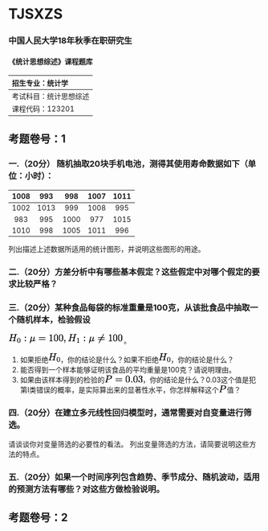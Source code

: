 # TJSXZS

### 中国人民大学18年秋季在职研究生
#### 《统计思想综述》课程题库

|招生专业：统计学|
|:---|
|考试科目：统计思想综述|
|课程代码：123201|

## **考题卷号：1**



###  一.（20分） 随机抽取20块手机电池，测得其使用寿命数据如下（单位：小时）：




|1008|993|998|1007|1011|
|:---:|:---:|:---:|:---:|:---:|
|1002|1013|999|1008|995|
|983|995|1000|977|1015|
|1010|998|1005|1011|996|

列出描述上述数据所适用的统计图形，并说明这些图形的用途。


### 二.（20分）方差分析中有哪些基本假定？这些假定中对哪个假定的要求比较严格？

### 三.（20分）某种食品每袋的标准重量是100克，从该批食品中抽取一个随机样本，检验假设
![](./images/1-3.png)。

1. 如果拒绝![](./images/H0.png)，你的结论是什么？如果不拒绝![](./images/H0.png)，你的结论是什么？
2. 能否得到一个样本能够证明该食品的平均重量是100克？请说明理由。
3. 如果由该样本得到的检验的![](./images/1-3-3.png)，你的结论是什么？0.03这个值是犯第Ⅰ类错误的概率，是实际算出来的显著性水平，你怎样解释这个![](./images/P.png)值？

### 四.（20分）在建立多元线性回归模型时，通常需要对自变量进行筛选。
请谈谈你对变量筛选的必要性的看法。
列出变量筛选的方法，请简要说明这些方法的特点。

### 五.（20分）如果一个时间序列包含趋势、季节成分、随机波动，适用的预测方法有哪些？对这些方做检验说明。

## **考题卷号：2**
